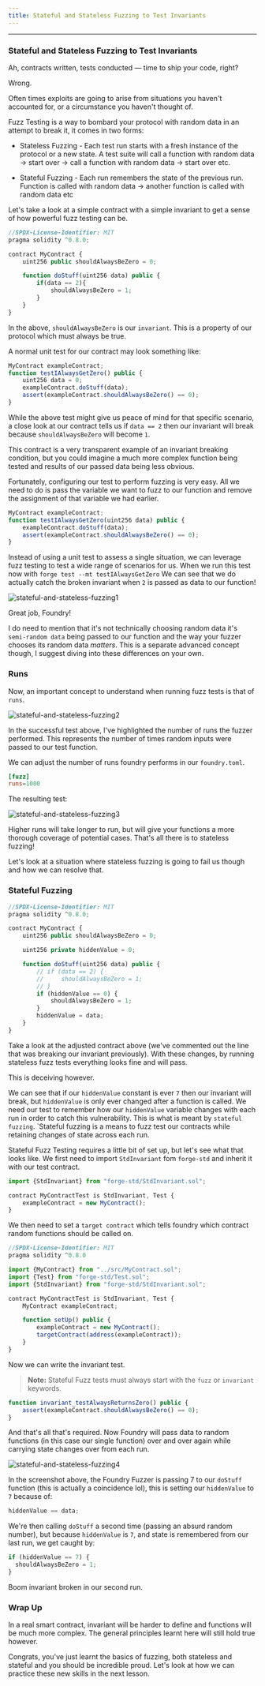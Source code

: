 ```yaml
---
title: Stateful and Stateless Fuzzing to Test Invariants
---
```


---

### Stateful and Stateless Fuzzing to Test Invariants

Ah, contracts written, tests conducted — time to ship your code, right?

Wrong.

Often times exploits are going to arise from situations you haven't accounted for, or a circumstance you haven't thought of.

Fuzz Testing is a way to bombard your protocol with random data in an attempt to break it, it comes in two forms:

- Stateless Fuzzing - Each test run starts with a fresh instance of the protocol or a new state. A test suite will call a function with random data -> start over -> call a function with random data -> start over etc.

- Stateful Fuzzing - Each run remembers the state of the previous run. Function is called with random data -> another function is called with random data etc

Let's take a look at a simple contract with a simple invariant to get a sense of how powerful fuzz testing can be.

```js
//SPDX-License-Identifier: MIT
pragma solidity ^0.8.0;

contract MyContract {
    uint256 public shouldAlwaysBeZero = 0;

    function doStuff(uint256 data) public {
        if(data == 2){
            shouldAlwaysBeZero = 1;
        }
    }
}
```

In the above, `shouldAlwaysBeZero` is our `invariant`. This is a property of our protocol which must always be true.

A normal unit test for our contract may look something like:

```js
MyContract exampleContract;
function testIAlwaysGetZero() public {
    uint256 data = 0;
    exampleContract.doStuff(data);
    assert(exampleContract.shouldAlwaysBeZero() == 0);
}
```

While the above test might give us peace of mind for that specific scenario, a close look at our contract tells us if `data == 2` then our invariant will break because `shouldAlwaysBeZero` will become `1`.

This contract is a very transparent example of an invariant breaking condition, but you could imagine a much more complex function being tested and results of our passed data being less obvious.

Fortunately, configuring our test to perform fuzzing is very easy. All we need to do is pass the variable we want to fuzz to our function and remove the assignment of that variable we had earlier.

```js
MyContract exampleContract;
function testIAlwaysGetZero(uint256 data) public {
    exampleContract.doStuff(data);
    assert(exampleContract.shouldAlwaysBeZero() == 0);
}
```

Instead of using a unit test to assess a single situation, we can leverage fuzz testing to test a wide range of scenarios for us. When we run this test now with `forge test --mt testIAlwaysGetZero` We can see that we do actually catch the broken invariant when `2` is passed as data to our function!

![stateful-and-stateless-fuzzing1](/security-section-5/10-stateful-and-stateless-fuzzing/stateful-and-stateless-fuzzing1.png)

Great job, Foundry!

I do need to mention that it's not technically choosing random data it's `semi-random data` being passed to our function and the way your fuzzer chooses its random data _matters_. This is a separate advanced concept though, I suggest diving into these differences on your own.

### Runs

Now, an important concept to understand when running fuzz tests is that of `runs`.

![stateful-and-stateless-fuzzing2](/security-section-5/10-stateful-and-stateless-fuzzing/stateful-and-stateless-fuzzing2.png)

In the successful test above, I've highlighted the number of runs the fuzzer performed. This represents the number of times random inputs were passed to our test function.

We can adjust the number of runs foundry performs in our `foundry.toml`.

```toml
[fuzz]
runs=1000
```

The resulting test:

![stateful-and-stateless-fuzzing3](/security-section-5/10-stateful-and-stateless-fuzzing/stateful-and-stateless-fuzzing3.png)

Higher runs will take longer to run, but will give your functions a more thorough coverage of potential cases. That's all there is to stateless fuzzing!

Let's look at a situation where stateless fuzzing is going to fail us though and how we can resolve that.

### Stateful Fuzzing

```js
//SPDX-License-Identifier: MIT
pragma solidity ^0.8.0;

contract MyContract {
    uint256 public shouldAlwaysBeZero = 0;

    uint256 private hiddenValue = 0;

    function doStuff(uint256 data) public {
        // if (data == 2) {
        //     shouldAlwaysBeZero = 1;
        // }
        if (hiddenValue == 0) {
            shouldAlwaysBeZero = 1;
        }
        hiddenValue = data;
    }
}
```

Take a look at the adjusted contract above (we've commented out the line that was breaking our invariant previously). With these changes, by running stateless fuzz tests everything looks fine and will pass.

This is deceiving however.

We can see that if our `hiddenValue` constant is ever `7` then our invariant will break, but `hiddenValue` is only ever changed after a function is called. We need our test to remember how our `hiddenValue` variable changes with each run in order to catch this vulnerability. This is what is meant by `stateful fuzzing`. `Stateful fuzzing is a means to fuzz test our contracts while retaining changes of state across each run.

Stateful Fuzz Testing requires a little bit of set up, but let's see what that looks like. We first need to import `StdInvariant` fom `forge-std` and inherit it with our test contract.

```js
import {StdInvariant} from "forge-std/StdInvariant.sol";

contract MyContractTest is StdInvariant, Test {
    exampleContract = new MyContract();
}
```

We then need to set a `target contract` which tells foundry which contract random functions should be called on.

```js
//SPDX-License-Identifier: MIT
pragma solidity ^0.8.0

import {MyContract} from "../src/MyContract.sol";
import {Test} from "forge-std/Test.sol";
import {StdInvariant} from "forge-std/StdInvariant.sol";

contract MyContractTest is StdInvariant, Test {
    MyContract exampleContract;

    function setUp() public {
        exampleContract = new MyContract();
        targetContract(address(exampleContract));
    }
}
```

Now we can write the invariant test.

> **Note:** Stateful Fuzz tests must always start with the `fuzz` or `invariant` keywords.

```js
function invariant_testAlwaysReturnsZero() public {
    assert(exampleContract.shouldAlwaysBeZero() == 0);
}
```

And that's all that's required. Now Foundry will pass data to random functions (in this case our single function) over and over again while carrying state changes over from each run.

![stateful-and-stateless-fuzzing4](/security-section-5/10-stateful-and-stateless-fuzzing/stateful-and-stateless-fuzzing4.png)

In the screenshot above, the Foundry Fuzzer is passing 7 to our `doStuff` function (this is actually a coincidence lol), this is setting our `hiddenValue` to `7` because of:

```js
hiddenValue == data;
```

We're then calling `doStuff` a second time (passing an absurd random number), but because `hiddenValue` is `7`, and state is remembered from our last run, we get caught by:

```js
if (hiddenValue == 7) {
  shouldAlwaysBeZero = 1;
}
```

Boom invariant broken in our second run.

### Wrap Up

In a real smart contract, invariant will be harder to define and functions will be much more complex. The general principles learnt here will still hold true however.

Congrats, you've just learnt the basics of fuzzing, both stateless and stateful and you should be incredible proud. Let's look at how we can practice these new skills in the next lesson.
